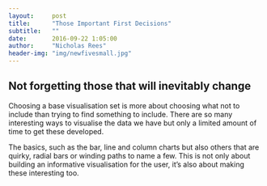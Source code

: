```yaml
---
layout:     post
title:      "Those Important First Decisions"
subtitle:   ""
date:       2016-09-22 1:05:00
author:     "Nicholas Rees"
header-img: "img/newfivesmall.jpg"
---
```


<h2>Not forgetting those that will inevitably change</h2>

<p>Choosing a base visualisation set is more about choosing what not to include than trying to find something to include. There are so many interesting ways to visualise the data we have but only a limited amount of time to get these developed.</p>

<p>The basics, such as the bar, line and column charts but also others that are quirky, radial bars or winding paths to name a few. This is not only about building an informative visualisation for the user, it’s also about making these interesting too.</p>